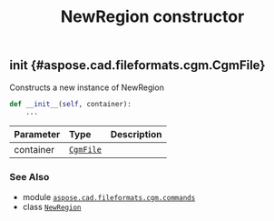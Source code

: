 ﻿---
title: NewRegion constructor
second_title: Aspose.CAD for Python via .NET API References
description: 
type: docs
weight: 10
url: /python-net/aspose.cad.fileformats.cgm.commands/newregion/__init__/
is_root: false
---

## __init__ {#aspose.cad.fileformats.cgm.CgmFile}

Constructs a new instance of NewRegion



```python
def __init__(self, container):
    ...
```


| Parameter | Type | Description |
| :- | :- | :- |
| container | [`CgmFile`](/cad/python-net/aspose.cad.fileformats.cgm/cgmfile) |  |



### See Also
* module [`aspose.cad.fileformats.cgm.commands`](../../)
* class [`NewRegion`](/cad/python-net/aspose.cad.fileformats.cgm.commands/newregion)
